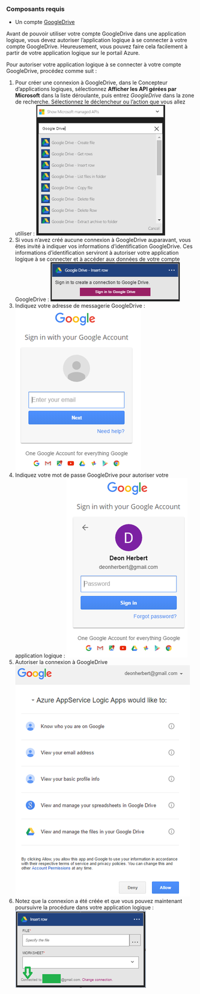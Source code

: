 ### Composants requis
* Un compte [GoogleDrive](https://www.google.com/drive/)  

Avant de pouvoir utiliser votre compte GoogleDrive dans une application logique, vous devez autoriser l’application logique à se connecter à votre compte GoogleDrive. Heureusement, vous pouvez faire cela facilement à partir de votre application logique sur le portail Azure.

Pour autoriser votre application logique à se connecter à votre compte GoogleDrive, procédez comme suit :

1. Pour créer une connexion à GoogleDrive, dans le Concepteur d’applications logiques, sélectionnez **Afficher les API gérées par Microsoft** dans la liste déroulante, puis entrez *GoogleDrive* dans la zone de recherche. Sélectionnez le déclencheur ou l’action que vous allez utiliser : ![étape de création de la connexion à GoogleDrive](./media/connectors-create-api-googledrive/googledrive-1.png)  
2. Si vous n’avez créé aucune connexion à GoogleDrive auparavant, vous êtes invité à indiquer vos informations d’identification GoogleDrive. Ces informations d’identification serviront à autoriser votre application logique à se connecter et à accéder aux données de votre compte GoogleDrive : ![étape de création de la connexion à GoogleDrive](./media/connectors-create-api-googledrive/googledrive-2.png)  
3. Indiquez votre adresse de messagerie GoogleDrive : ![étape de création de la connexion à GoogleDrive](./media/connectors-create-api-googledrive/googledrive-3.png)  
4. Indiquez votre mot de passe GoogleDrive pour autoriser votre application logique : ![étape de création de la connexion à GoogleDrive](./media/connectors-create-api-googledrive/googledrive-4.png)
5. Autoriser la connexion à GoogleDrive ![étape de création de la connexion à GoogleDrive](./media/connectors-create-api-googledrive/googledrive-5.png)  
6. Notez que la connexion a été créée et que vous pouvez maintenant poursuivre la procédure dans votre application logique : ![étape de création de la connexion à GoogleDrive](./media/connectors-create-api-googledrive/googledrive-6.png)  

<!---HONumber=AcomDC_0525_2016-->